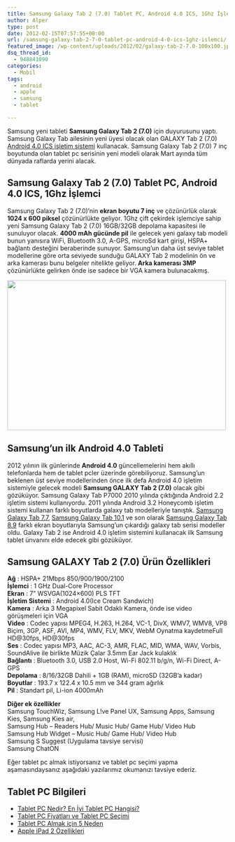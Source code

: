 ```yaml
---
title: Samsung Galaxy Tab 2 (7.0) Tablet PC, Android 4.0 ICS, 1Ghz İşlemci
author: Alper
type: post
date: 2012-02-15T07:57:55+00:00
url: /samsung-galaxy-tab-2-7-0-tablet-pc-android-4-0-ics-1ghz-islemci/
featured_image: /wp-content/uploads/2012/02/galaxy-tab-2-7.0-100x100.jpg
dsq_thread_id:
  - 948841090
categories:
  - Mobil
tags:
  - android
  - apple
  - samsung
  - tablet

---
```

Samsung yeni tableti **Samsung Galaxy Tab 2 (7.0)** için duyurusunu yaptı. Samsung Galaxy Tab ailesinin yeni üyesi olacak olan GALAXY Tab 2 (7.0) [Android 4.0 ICS işletim sistemi][1] kullanacak. Samsung Galaxy Tab 2 (7.0) 7 inç boyutunda olan tablet pc serisinin yeni modeli olarak Mart ayında tüm dünyada raflarda yerini alacak.

## Samsung Galaxy Tab 2 (7.0) Tablet PC, Android 4.0 ICS, 1Ghz İşlemci

Samsung Galaxy Tab 2 (7.0)&#8217;nin **ekran boyutu 7 inç** ve çözünürlük olarak **1024 x 600 piksel** çözünürlükte geliyor. 1Ghz çift çekirdek işlemciye sahip yeni Samsung Galaxy Tab 2 (7.0) 16GB/32GB depolama kapasitesi ile sunuluyor olacak. **4000 mAh gücünde pil** ile gelecek yeni galaxy tab modeli bunun yanısıra WiFi, Bluetooth 3.0, A-GPS, microSd kart girişi, HSPA+ bağlantı desteğini beraberinde sunuyor. Samsung&#8217;un daha üst seviye tablet modellerine göre orta seviyede sunduğu GALAXY Tab 2 modelinin ön ve arka kamerası bunu belgeler nitelikte geliyor. **Arka kamerası 3MP** çözünürlükte gelirken önde ise sadece bir VGA kamera bulunacakmış.

<img class="aligncenter size-full wp-image-7772" title="galaxy-tab-2-7.0" src="https://www.murekkep.org/wp-content/uploads/2012/02/galaxy-tab-2-7.0.jpg" alt="" width="500" height="342" srcset="https://www.murekkep.org/wp-content/uploads/2012/02/galaxy-tab-2-7.0.jpg 500w, https://www.murekkep.org/wp-content/uploads/2012/02/galaxy-tab-2-7.0-400x273.jpg 400w, https://www.murekkep.org/wp-content/uploads/2012/02/galaxy-tab-2-7.0-50x34.jpg 50w, https://www.murekkep.org/wp-content/uploads/2012/02/galaxy-tab-2-7.0-182x125.jpg 182w" sizes="(max-width: 500px) 100vw, 500px" /> 

## Samsung&#8217;un ilk Android 4.0 Tableti

2012 yılının ilk günlerinde **Android 4.0** güncellemelerini hem akıllı telefonlarda hem de tablet pcler üzerinde görebiliyoruz. Samsung&#8217;un beklenen üst seviye modellerinden önce ilk defa Android 4.0 işletim sistemiyle gelecek modeli **Samsung GALAXY Tab 2 (7.0)** olacak gibi gözüküyor. Samsung Galaxy Tab P7000 2010 yılında çıktığında Android 2.2 işletim sistemi kullanıyordu. 2011 yılında Android 3.2 Honeycomb işletim sistemi kullanan farklı boyutlarda galaxy tab modelleriyle tanıştık. [Samsung Galaxy Tab 7.7][2], [Samsung Galaxy Tab 10.1][3] ve son olarak [Samsung Galaxy Tab 8.9][4] farklı ekran boyutlarıyla Samsung&#8217;un çıkardığı galaxy tab serisi modeller oldu. Galaxy Tab 2 ise Android 4.0 işletim sistemini kullanacak ilk Samsung tablet ünvanını elde edecek gibi gözüküyor.

## Samsung GALAXY Tab 2 (7.0) Ürün Özellikleri

**Ağ** : HSPA+ 21Mbps 850/900/1900/2100  
**İşlemci** : 1 GHz Dual-Core Processor  
**Ekran** : 7” WSVGA(1024&#215;600) PLS TFT  
**İşletim Sistemi** : Android 4.0(Ice Cream Sandwich)  
**Kamera** : Arka 3 Megapixel Sabit Odaklı Kamera, önde ise video görüşmeleri için VGA  
**Video** : Codec yapısı MPEG4, H.263, H.264, VC-1, DivX, WMV7, WMV8, VP8 Biçim, 3GP, ASF, AVI, MP4, WMV, FLV, MKV, WebM Oynatma kaydetmeFull HD@30fps, HD@30fps  
**Ses** : Codec yapısı MP3, AAC, AC-3, AMR, FLAC, MID, WMA, WAV, Vorbis,  SoundAlive ile birlikte Müzik Çalar 3.5mm Ear Jack kulaklık  
**Bağlantı** : Bluetooth 3.0, USB 2.0 Host, Wi-Fi 802.11 b/g/n, Wi-Fi Direct, A-GPS  
**Depolama** : 8/16/32GB Dahili + 1GB (RAM), microSD (32GB&#8217;a kadar)  
**Boyutlar** : 193.7 x 122.4 x 10.5 mm ve 344 gram ağırlık  
**Pil** : Standart pil, Li-ion 4000mAh

**Diğer ek özellikler**  
Samsung TouchWiz, Samsung L!ve Panel UX, Samsung Apps, Samsung Kies, Samsung Kies air,  
Samsung Hub &#8211; Readers Hub/ Music Hub/ Game Hub/ Video Hub  
Samsung Hub Widget &#8211; Music Hub/ Game Hub/ Video Hub  
Samsung S Suggest (Uygulama tavsiye servisi)  
Samsung ChatON

Eğer tablet pc almak istiyorsanız ve tablet pc seçimi yapma aşamasındaysanız aşağıdaki yazılarımız okumanızı tavsiye ederiz.

## Tablet PC Bilgileri

  * [Tablet PC Nedir? En İyi Tablet PC Hangisi?][5]
  * [Tablet PC Fiyatları ve Tablet PC Seçimi][6]
  * [Tablet PC Almak için 5 Neden][7]
  * [Apple iPad 2 Özellikleri][8]

 [1]: https://www.murekkep.org/samsung-galaxy-nexus-ozellikleri-ve-android-4-0-ics-6909 "Android 4 ICS"
 [2]: https://www.murekkep.org/samsung-galaxy-tab-7-7-ozellikleri-6731 "samsung galaxy tab 7.7"
 [3]: https://www.murekkep.org/samsung-galaxy-tab-10-1-ozellikleri-6385 "samsung galaxy tab 10.1"
 [4]: https://www.murekkep.org/samsung-galaxy-tab-8-9-ozellikleri-6993 "samsung galaxy tab 8.9"
 [5]: https://www.murekkep.org/tablet-pc-nedir-en-iyi-tablet-pc-hangisi-6348 "tablet pc nedir? en iyi tablet pc hangisi?"
 [6]: https://www.murekkep.org/tablet-pc-fiyatlari-ve-tablet-pc-secimi-5950 "tablet pc fiyatları tablet pc seçimi"
 [7]: https://www.murekkep.org/tablet-pc-almak-icin-5-neden-5897 "tablet pc almak için 5 neden"
 [8]: https://www.murekkep.org/apple-ipad-2-ozellikleri-5112 "apple ipad 2 özellikleri"